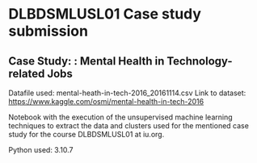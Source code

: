 # DLBDSMLUSL01 Case study submission
## Case Study: : Mental Health in Technology-related Jobs

Datafile used: mental-heath-in-tech-2016_20161114.csv
Link to dataset: https://www.kaggle.com/osmi/mental-health-in-tech-2016

Notebook with the execution of the unsupervised machine learning techniques to extract the data and clusters used for the mentioned case study for the course DLBDSMLUSL01 at iu.org.

Python used: 3.10.7
